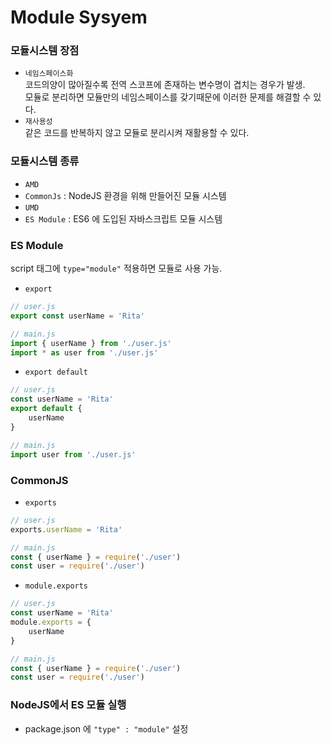 # Module Sysyem

### 모듈시스템 장점
- `네임스페이스화`  
코드의양이 많아질수록 전역 스코프에 존재하는 변수명이 겹치는 경우가 발생.  
모듈로 분리하면 모듈만의 네임스페이스를 갖기때문에 이러한 문제를 해결할 수 있다.
- `재사용성`  
같은 코드를 반복하지 않고 모듈로 분리시켜 재활용할 수 있다.

### 모듈시스템 종류
- `AMD`
- `CommonJs` : NodeJS 환경을 위해 만들어진 모듈 시스템
- `UMD`
- `ES Module` : ES6 에 도입된 자바스크립트 모듈 시스템

### ES Module
script 태그에 `type="module"` 적용하면 모듈로 사용 가능.
- `export`
```javascript
// user.js
export const userName = 'Rita'

// main.js
import { userName } from './user.js'
import * as user from './user.js'
```

- `export default`
```javascript
// user.js
const userName = 'Rita'
export default {
	userName
}

// main.js
import user from './user.js'
```

### CommonJS
- `exports`
```javascript
// user.js
exports.userName = 'Rita'

// main.js
const { userName } = require('./user')
const user = require('./user')
```

- `module.exports`
```javascript
// user.js
const userName = 'Rita'
module.exports = {
	userName
}

// main.js
const { userName } = require('./user')
const user = require('./user')
```

### NodeJS에서 ES 모듈 실행
- package.json 에 `"type" : "module"` 설정